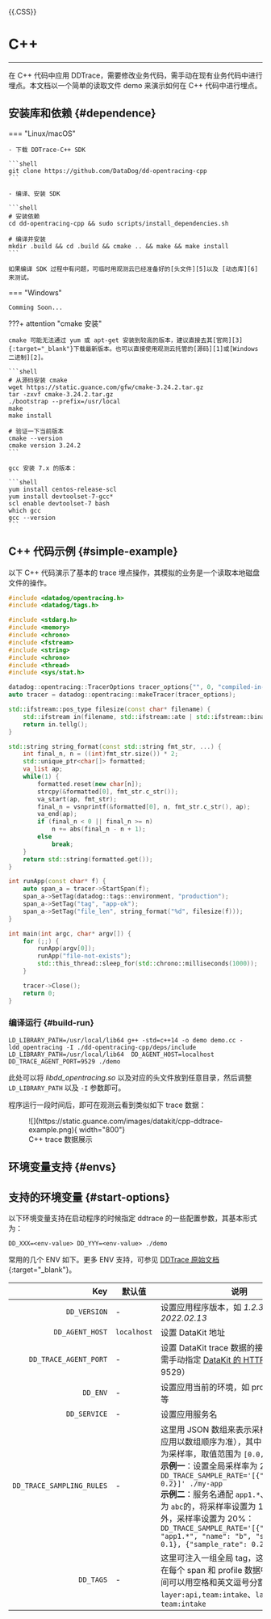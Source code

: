 {{.CSS}}

# C++

---

在 C++ 代码中应用 DDTrace，需要修改业务代码，需手动在现有业务代码中进行埋点。本文档以一个简单的读取文件 demo 来演示如何在 C++ 代码中进行埋点。

## 安装库和依赖 {#dependence}

=== "Linux/macOS"

    - 下载 DDTrace-C++ SDK
    
    ```shell
    git clone https://github.com/DataDog/dd-opentracing-cpp
    ```
    
    - 编译、安装 SDK
    
    ```shell
    # 安装依赖
    cd dd-opentracing-cpp && sudo scripts/install_dependencies.sh
    
    # 编译并安装
    mkdir .build && cd .build && cmake .. && make && make install
    ```

    如果编译 SDK 过程中有问题，可临时用观测云已经准备好的[头文件][5]以及 [动态库][6] 来测试。

=== "Windows"

    Comming Soon...

???+ attention "cmake 安装"

    cmake 可能无法通过 yum 或 apt-get 安装到较高的版本，建议直接去其[官网][3]{:target="_blank"}下载最新版本。也可以直接使用观测云托管的[源码][1]或[Windows 二进制][2]。
    
    ```shell
    # 从源码安装 cmake
    wget https://static.guance.com/gfw/cmake-3.24.2.tar.gz
    tar -zxvf cmake-3.24.2.tar.gz
    ./bootstrap --prefix=/usr/local
    make
    make install

    # 验证一下当前版本
    cmake --version
    cmake version 3.24.2
    ```

    gcc 安装 7.x 的版本：

    ```shell
    yum install centos-release-scl
    yum install devtoolset-7-gcc*
    scl enable devtoolset-7 bash
    which gcc
    gcc --version
    ```

## C++ 代码示例 {#simple-example}

以下 C++ 代码演示了基本的 trace 埋点操作，其模拟的业务是一个读取本地磁盘文件的操作。

```cpp
#include <datadog/opentracing.h>
#include <datadog/tags.h>

#include <stdarg.h>
#include <memory> 
#include <chrono>
#include <fstream>
#include <string>
#include <chrono>
#include <thread>
#include <sys/stat.h>

datadog::opentracing::TracerOptions tracer_options{"", 0, "compiled-in-example"};
auto tracer = datadog::opentracing::makeTracer(tracer_options);

std::ifstream::pos_type filesize(const char* filename) {
	std::ifstream in(filename, std::ifstream::ate | std::ifstream::binary);
	return in.tellg(); 
}

std::string string_format(const std::string fmt_str, ...) {
	int final_n, n = ((int)fmt_str.size()) * 2;
	std::unique_ptr<char[]> formatted;
	va_list ap;
	while(1) {
		formatted.reset(new char[n]);
		strcpy(&formatted[0], fmt_str.c_str());
		va_start(ap, fmt_str);
		final_n = vsnprintf(&formatted[0], n, fmt_str.c_str(), ap);
		va_end(ap);
		if (final_n < 0 || final_n >= n)
			n += abs(final_n - n + 1);
		else
			break;
	}
	return std::string(formatted.get());
}

int runApp(const char* f) {
	auto span_a = tracer->StartSpan(f);
	span_a->SetTag(datadog::tags::environment, "production");
	span_a->SetTag("tag", "app-ok");
	span_a->SetTag("file_len", string_format("%d", filesize(f)));
}

int main(int argc, char* argv[]) {
	for (;;) {
		runApp(argv[0]);
		runApp("file-not-exists");
		std::this_thread::sleep_for(std::chrono::milliseconds(1000));
	}

	tracer->Close();
	return 0;
} 
```

### 编译运行 {#build-run}

```shell
LD_LIBRARY_PATH=/usr/local/lib64 g++ -std=c++14 -o demo demo.cc -ldd_opentracing -I ./dd-opentracing-cpp/deps/include
LD_LIBRARY_PATH=/usr/local/lib64  DD_AGENT_HOST=localhost DD_TRACE_AGENT_PORT=9529 ./demo
```

此处可以将 *libdd_opentracing.so* 以及对应的头文件放到任意目录，然后调整 `LD_LIBRARY_PATH` 以及 `-I` 参数即可。


程序运行一段时间后，即可在观测云看到类似如下 trace 数据：

<figure markdown>
  ![](https://static.guance.com/images/datakit/cpp-ddtrace-example.png){ width="800"}
  <figcaption>C++ trace 数据展示</figcaption>
</figure>

## 环境变量支持 {#envs}

## 支持的环境变量 {#start-options}

以下环境变量支持在启动程序的时候指定 ddtrace 的一些配置参数，其基本形式为：

```shell
DD_XXX=<env-value> DD_YYY=<env-value> ./demo
```

常用的几个 ENV 如下。更多 ENV 支持，可参见 [DDTrace 原始文档][7]{:target="_blank"}。

| Key                       | 默认值      | 说明                                                                                                                                                                                                                                                                                                                                                                                                                                                    |
| ---:                      | ---         | ---                                                                                                                                                                                                                                                                                                                                                                                                                                                     |
| `DD_VERSION`              | -           | 设置应用程序版本，如 *1.2.3*、*2022.02.13*                                                                                                                                                                                                                                                                                                                                                                                                              |
| `DD_AGENT_HOST`           | `localhost` | 设置 DataKit 地址                                                                                                                                                                                                                                                                                                                                                                                                                                       |
| `DD_TRACE_AGENT_PORT`     | -           | 设置 DataKit trace 数据的接收端口。这里需手动指定 [DataKit 的 HTTP 端口][4]（一般为 9529）                                                                                                                                                                                                                                                                                                                                                              |
| `DD_ENV`                  | -           | 设置应用当前的环境，如 prod、pre-prod 等                                                                                                                                                                                                                                                                                                                                                                                                                |
| `DD_SERVICE`              | -           | 设置应用服务名                                                                                                                                                                                                                                                                                                                                                                                                                                          |
| `DD_TRACE_SAMPLING_RULES` | -           | 这里用 JSON 数组来表示采样设置（采样率应用以数组顺序为准），其中 `sample_rate` 为采样率，取值范围为 `[0.0, 1.0]`。<br> **示例一**：设置全局采样率为 20%：`DD_TRACE_SAMPLE_RATE='[{"sample_rate": 0.2}]' ./my-app` <br>**示例二**：服务名通配 `app1.*`、且 span 名称为 `abc`的，将采样率设置为 10%，除此之外，采样率设置为 20%：`DD_TRACE_SAMPLE_RATE='[{"service": "app1.*", "name": "b", "sample_rate": 0.1}, {"sample_rate": 0.2}]' ./my-app` <br> |
| `DD_TAGS`                 | -           | 这里可注入一组全局 tag，这些 tag 会出现在每个 span 和 profile 数据中。多个 tag 之间可以用空格和英文逗号分割，例如 `layer:api,team:intake`、`layer:api team:intake`                                                                                                                                                                                                                                                                                   |

[1]: https://static.guance.com/gfw/cmake-3.24.2.tar.gz
[2]: https://static.guance.com/gfw/cmake-3.24.2-windows-x86_64.msi
[3]: https://cmake.org/download/
[4]: datakit-conf.md#config-http-server
[5]: https://static.guance.com/gfw/dd-cpp-include.tar.gz
[6]: https://static.guance.com/gfw/libdd_opentracing.so
[7]: https://docs.datadoghq.com/tracing/trace_collection/library_config/cpp/


